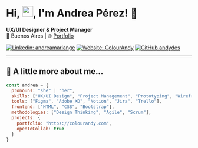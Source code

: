 <h1 align="left">Hi, <img src="https://media.giphy.com/media/hvRJCLFzcasrR4ia7z/giphy.gif" width="29px">,  I'm Andrea Pérez! 🚀  </h1>

**UX/UI Designer & Project Manager**  
📍 Buenos Aires | 🌐 [Portfolio](https://colourandy.com/)  

[![Linkedin: andreamariange](https://img.shields.io/badge/-andreamariange-blue?style=flat-square&logo=Linkedin&logoColor=white&link=https://www.linkedin.com/in/andreamariange/)](https://www.linkedin.com/in/andreamariange/)
[![Website: ColourAndy](https://img.shields.io/badge/-Portfolio-24292e?style=flat-square&logo=Google-Chrome&logoColor=white)](https://colourandy.com/)
[![GitHub andydes](https://img.shields.io/github/followers/andydes?label=follow&style=social)](https://github.com/andydes)

---

## 🌟 A little more about me...  
```javascript
const andrea = {
  pronouns: "she" | "her",
  skills: ["UX/UI Design", "Project Management", "Prototyping", "Wireframing"],
  tools: ["Figma", "Adobe XD", "Notion", "Jira", "Trello"],
  frontend: ["HTML", "CSS", "Bootstrap"],
  methodologies: ["Design Thinking", "Agile", "Scrum"],
  projects: {
    portfolio: "https://colourandy.com",
    openToCollab: true
  }
}
